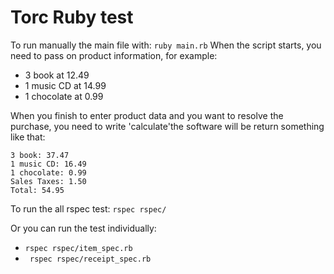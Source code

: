 # Torc Ruby test
To run manually the main file with:
`ruby main.rb`
When the script starts, you need to pass on product information, for example:
- 3 book at 12.49
- 1 music CD at 14.99
- 1 chocolate at 0.99

When you finish to enter product data and you want to resolve the purchase, you need to write 'calculate'the software will be return something like that:
```
3 book: 37.47
1 music CD: 16.49
1 chocolate: 0.99
Sales Taxes: 1.50
Total: 54.95
```

To run the all rspec test:
`rspec rspec/`

Or you can run the test individually:
- `rspec rspec/item_spec.rb`
- ` rspec rspec/receipt_spec.rb`
